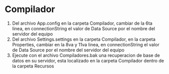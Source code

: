 # Compilador
1. Del archivo App.config en la carpeta Compilador, cambiar de la 6ta linea, en connectionString el valor de Data Source por el nombre del servidor del equipo
2. Del archivo Settings.settings en la carpeta Compilador, en la carpeta Properties, cambiar en la 8va y 11va linea, en connectionString el valor de Data Source por el nombre del servidor del equipo
3. Ejecute con el archivo Compiladores.bak una recuperacion de base de datos en su servidor, esta localizado en la carpeta Compilador dentro de la carpeta Recursos
